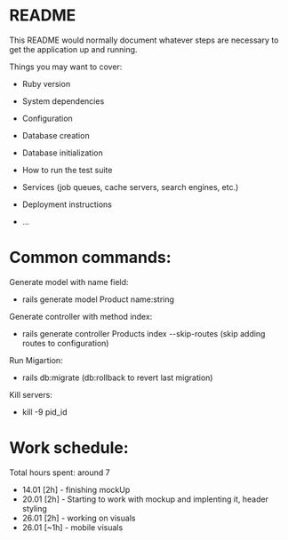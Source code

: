 # README

This README would normally document whatever steps are necessary to get the
application up and running.

Things you may want to cover:

* Ruby version

* System dependencies

* Configuration

* Database creation

* Database initialization

* How to run the test suite

* Services (job queues, cache servers, search engines, etc.)

* Deployment instructions

* ...

# Common commands:

Generate model with name field:
- rails generate model Product name:string

Generate controller with method index:
- rails generate controller Products index --skip-routes (skip adding routes to configuration)

Run Migartion:
- rails db:migrate (db:rollback to revert last migration)

Kill servers:
- kill -9 pid_id


# Work schedule:
Total hours spent: around 7

- 14.01 [2h] - finishing mockUp 
- 20.01 [2h] - Starting to work with mockup and implenting it, header styling
- 26.01 [2h] - working on visuals
- 26.01 [~1h] - mobile visuals